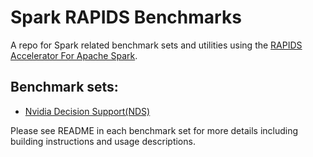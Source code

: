 # Spark RAPIDS Benchmarks

A repo for Spark related benchmark sets and utilities using the 
[RAPIDS Accelerator For Apache Spark](https://github.com/NVIDIA/spark-rapids). 

## Benchmark sets:
- [Nvidia Decision Support(NDS)](./nds/)

Please see README in each benchmark set for more details including building instructions and usage
descriptions.